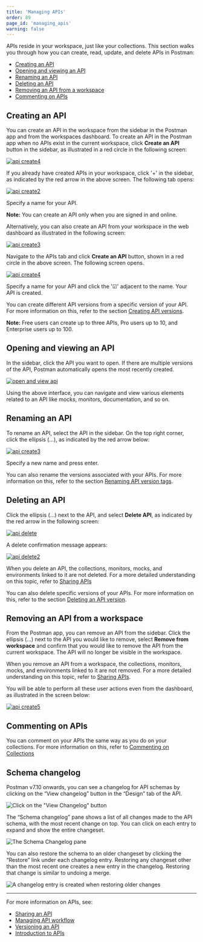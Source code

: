 ```yaml
---
title: 'Managing APIs'
order: 89
page_id: 'managing_apis'
warning: false
---
```


APIs reside in your workspace, just like your collections. This section walks you through how you can create, read, update, and delete APIs in Postman:

- [Creating an API](#creating-an-api)
- [Opening and viewing an API](#opening-and-viewing-an-API)
- [Renaming an API](#renaming-an-api)
- [Deleting an API](#deleting-an-api)
- [Removing an API from a workspace](#removing-an-api-from-a-workspace)
- [Commenting on APIs](#commenting-on-apis)

## Creating an API

You can create an API in the workspace from the sidebar in the Postman app and from the workspaces dashboard. To create an API in the Postman app when no APIs exist in the current workspace, click **Create an API** button in the sidebar, as illustrated in a red circle in the following screen:

[![api create4](https://assets.postman.com/postman-docs/API-Create4.png)](https://assets.postman.com/postman-docs/API-Create4.png)

If you already have created APIs in your workspace, click '+' in the sidebar, as indicated by the red arrow in the above screen. The following tab opens:

[![api create2](https://assets.postman.com/postman-docs/API-Create1.png)](https://assets.postman.com/postman-docs/API-Create1.png)

Specify a name for your API.

**Note:** You can create an API only when you are signed in and online.

Alternatively, you can also create an API from your workspace in the web dashboard as illustrated in the following screen:

[![api create3](https://assets.postman.com/postman-docs/API-Create3.png)](https://assets.postman.com/postman-docs/API-Create3.png)

Navigate to the APIs tab and click **Create an API** button, shown in a red circle in the above screen. The following screen opens.

[![api create4](https://assets.postman.com/postman-docs/API-Create4-Dashboard.png)](https://assets.postman.com/postman-docs/API-Create4-Dashboard.png)

Specify a name for your API and click the '&#9745;' adjacent to the name. Your API is created.

You can create different API versions from a specific version of your API. For more information on this, refer to the section [Creating API versions](/docs/postman/design-and-develop-apis/versioning-an-api/).

**Note:** Free users can create up to three APIs, Pro users up to 10, and Enterprise users up to 100.

## Opening and viewing an API

In the sidebar, click the API you want to open. If there are multiple versions of the API, Postman automatically opens the most recently created.

[![open and view api](https://assets.postman.com/postman-docs/API-Open-and-View1.png)](https://assets.postman.com/postman-docs/API-Open-and-View1.png)

Using the above interface, you can navigate and view various elements related to an API like mocks, monitors, documentation, and so on.

## Renaming an API

To rename an API, select the API in the sidebar. On the top right corner, click the ellipsis (...), as indicated by the red arrow below:

[![api create3](https://assets.postman.com/postman-docs/API-Rename1.png)](https://assets.postman.com/postman-docs/API-Rename1.png)

Specify a new name and press enter.

You can also rename the versions associated with your APIs. For more information on this, refer to the section [Renaming API version tags](/docs/postman/design-and-develop-apis/versioning-an-api/).

## Deleting an API

Click the ellipsis (...) next to the API, and select **Delete API**, as indicated by the red arrow in the following screen:

[![api delete](https://assets.postman.com/postman-docs/API-Delete1.png)](https://assets.postman.com/postman-docs/API-Delete1.png)

A delete confirmation message appears:

[![api delete2](https://assets.postman.com/postman-docs/API-Delete2.png)](https://assets.postman.com/postman-docs/API-Delete2.png)

When you delete an API, the collections, monitors, mocks, and environments linked to it are not deleted. For a more detailed understanding on this topic, refer to [Sharing APIs](/docs/postman/design-and-develop-apis/sharing-apis/)

You can also delete specific versions of your APIs. For more information on this, refer to the section [Deleting an API version](/docs/postman/design-and-develop-apis/versioning-an-api/).

## Removing an API from a workspace

From the Postman app, you can remove an API from the sidebar. Click the ellipsis (...) next to the API you would like to remove, select **Remove from workspace** and confirm that you would like to remove the API from the current workspace. The API will no longer be visible in the workspace.

When you remove an API from a workspace, the collections, monitors, mocks, and environments linked to it are not removed. For a more detailed understanding on this topic, refer to [Sharing APIs](/docs/postman/design-and-develop-apis/sharing-apis/).

You will be able to perform all these user actions even from the dashboard, as illustrated in the screen below:

[![api create5](https://assets.postman.com/postman-docs/API-Create5-Dashboard.png)](https://assets.postman.com/postman-docs/API-Create5-Dashboard.png)

## Commenting on APIs

You can comment on your APIs the same way as you do on your collections. For more information on this, refer to [Commenting on Collections](/docs/postman/collections/commenting-on-collections/)

## Schema changelog

Postman v7.10 onwards,  you can see a changelog for API schemas by clicking on the  “View changelog” button in the “Design” tab of the API.

![Click on the "View Changelog" button](https://assets.postman.com/postman-docs/schema-changelog-button.png)

The “Schema changelog” pane shows a list of all changes made to the API schema, with the most recent change on top. You can click on each entry to expand and show the entire changeset.

![The Schema Changelog pane](https://assets.postman.com/postman-docs/schema-changelog-pane.png)

You can also restore the schema to an older changeset by clicking the “Restore” link under each changelog entry. Restoring any changeset other than the most recent one creates a new entry in the changelog. Restoring that change is similar to undoing a merge.

![A changelog entry is created when restoring older changes](https://assets.postman.com/postman-docs/schema-changelog-merge.png)

---
For more information on APIs, see:

- [Sharing an API](/docs/postman/design-and-develop-apis/sharing-apis/)
- [Managing API workflow](/docs/postman/design-and-develop-apis/the-api-workflow/)
- [Versioning an API](/docs/postman/design-and-develop-apis/versioning-an-api/)
- [Introduction to APIs](/docs/postman/design-and-develop-apis/introduction-to-apis/)
